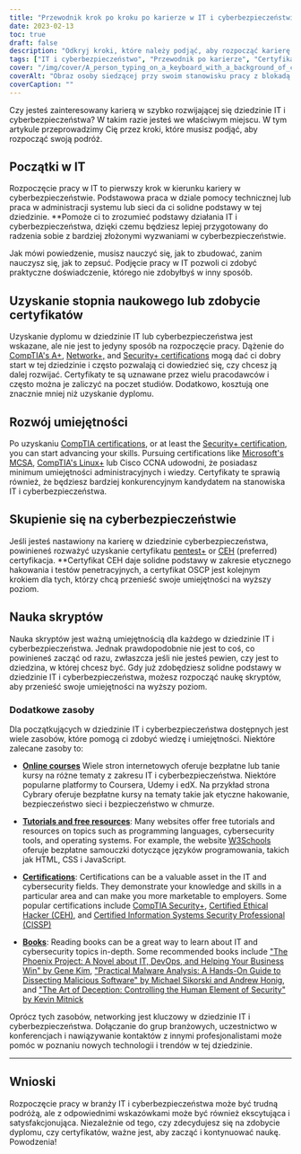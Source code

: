 ```yaml
---
title: "Przewodnik krok po kroku po karierze w IT i cyberbezpieczeństwie"
date: 2023-02-13
toc: true
draft: false
description: "Odkryj kroki, które należy podjąć, aby rozpocząć karierę w ekscytującej i stale rozwijającej się dziedzinie IT i cyberbezpieczeństwa dzięki temu kompleksowemu przewodnikowi"
tags: ["IT i cyberbezpieczeństwo", "Przewodnik po karierze", "Certyfikaty CompTIA", "MCSA", "Linux+", "CCNA", "Testy penetracyjne", "Ethical Hacking", "OSCP", "Skrypty", "Oferty pracy IT", "Oferty pracy w obszarze cyberbezpieczeństwa"]
cover: "/img/cover/A_person_typing_on_a_keyboard_with_a_background_of_computer.png"
coverAlt: "Obraz osoby siedzącej przy swoim stanowisku pracy z blokadą bezpieczeństwa na pierwszym planie, wskazujący na znaczenie zabezpieczenia stacji roboczych."
coverCaption: ""
---
```



Czy jesteś zainteresowany karierą w szybko rozwijającej się dziedzinie IT i cyberbezpieczeństwa? W takim razie jesteś we właściwym miejscu. W tym artykule przeprowadzimy Cię przez kroki, które musisz podjąć, aby rozpocząć swoją podróż.

## Początki w IT

Rozpoczęcie pracy w IT to pierwszy krok w kierunku kariery w cyberbezpieczeństwie. Podstawowa praca w dziale pomocy technicznej lub praca w administracji systemu lub sieci da ci solidne podstawy w tej dziedzinie. **Pomoże ci to zrozumieć podstawy działania IT i cyberbezpieczeństwa, dzięki czemu będziesz lepiej przygotowany do radzenia sobie z bardziej złożonymi wyzwaniami w cyberbezpieczeństwie.

Jak mówi powiedzenie, musisz nauczyć się, jak to zbudować, zanim nauczysz się, jak to zepsuć. Podjęcie pracy w IT pozwoli ci zdobyć praktyczne doświadczenie, którego nie zdobyłbyś w inny sposób.

## Uzyskanie stopnia naukowego lub zdobycie certyfikatów

Uzyskanie dyplomu w dziedzinie IT lub cyberbezpieczeństwa jest wskazane, ale nie jest to jedyny sposób na rozpoczęcie pracy. Dążenie do [CompTIA's A+](https://simeononsecurity.ch/articles/passing-comptias-a-plus-exams-220-1101-and-220-1102/), [Network+,](https://www.comptia.org/certifications/network) and [Security+ certifications](https://simeononsecurity.ch/articles/comptias-security-plus-sy0-601-what-do-you-need-to-know/) mogą dać ci dobry start w tej dziedzinie i często pozwalają ci dowiedzieć się, czy chcesz ją dalej rozwijać. Certyfikaty te są uznawane przez wielu pracodawców i często można je zaliczyć na poczet studiów. Dodatkowo, kosztują one znacznie mniej niż uzyskanie dyplomu.

## Rozwój umiejętności

Po uzyskaniu [CompTIA certifications](https://simeononsecurity.ch/articles/tips-and-tricks-for-passing-comptia-exams/), or at least the [Security+ certification](https://simeononsecurity.ch/articles/comptias-security-plus-sy0-601-what-do-you-need-to-know/), you can start advancing your skills. Pursuing certifications like [Microsoft's MCSA](https://www.microsoft.com/en-us/learning/certification), [CompTIA's Linux+](https://www.comptia.org/certifications/linux) lub Cisco CCNA udowodni, że posiadasz minimum umiejętności administracyjnych i wiedzy. Certyfikaty te sprawią również, że będziesz bardziej konkurencyjnym kandydatem na stanowiska IT i cyberbezpieczeństwa.

## Skupienie się na cyberbezpieczeństwie

Jeśli jesteś nastawiony na karierę w dziedzinie cyberbezpieczeństwa, powinieneś rozważyć uzyskanie certyfikatu [pentest+](https://www.comptia.org/certifications/pentest) or [CEH](https://www.eccouncil.org/train-certify/certified-ethical-hacker-ceh/) (preferred) certyfikacja. **Certyfikat CEH daje solidne podstawy w zakresie etycznego hakowania i testów penetracyjnych, a certyfikat OSCP jest kolejnym krokiem dla tych, którzy chcą przenieść swoje umiejętności na wyższy poziom.

## Nauka skryptów

Nauka skryptów jest ważną umiejętnością dla każdego w dziedzinie IT i cyberbezpieczeństwa. Jednak prawdopodobnie nie jest to coś, co powinieneś zacząć od razu, zwłaszcza jeśli nie jesteś pewien, czy jest to dziedzina, w której chcesz być. Gdy już zdobędziesz solidne podstawy w dziedzinie IT i cyberbezpieczeństwa, możesz rozpocząć naukę skryptów, aby przenieść swoje umiejętności na wyższy poziom.

### Dodatkowe zasoby

Dla początkujących w dziedzinie IT i cyberbezpieczeństwa dostępnych jest wiele zasobów, które pomogą ci zdobyć wiedzę i umiejętności. Niektóre zalecane zasoby to:

- [**Online courses**](https://simeononsecurity.ch/recommendations/learning_resources/) Wiele stron internetowych oferuje bezpłatne lub tanie kursy na różne tematy z zakresu IT i cyberbezpieczeństwa. Niektóre popularne platformy to Coursera, Udemy i edX. Na przykład strona Cybrary oferuje bezpłatne kursy na tematy takie jak etyczne hakowanie, bezpieczeństwo sieci i bezpieczeństwo w chmurze.

- [**Tutorials and free resources**](https://simeononsecurity.ch/recommendations/learning_resources/): Many websites offer free tutorials and resources on topics such as programming languages, cybersecurity tools, and operating systems. For example, the website [W3Schools](https://www.w3schools.com/) oferuje bezpłatne samouczki dotyczące języków programowania, takich jak HTML, CSS i JavaScript.

- [**Certifications**](https://simeononsecurity.ch/recommendations/certifications/): Certifications can be a valuable asset in the IT and cybersecurity fields. They demonstrate your knowledge and skills in a particular area and can make you more marketable to employers. Some popular certifications include [CompTIA Security+](https://simeononsecurity.ch/articles/comptias-security-plus-sy0-601-what-do-you-need-to-know/), [Certified Ethical Hacker (CEH)](https://www.eccouncil.org/train-certify/certified-ethical-hacker-ceh/), and [Certified Information Systems Security Professional (CISSP)](https://www.isc2.org/Certifications/CISSP)

- [**Books**](https://simeononsecurity.ch/recommendations/books/): Reading books can be a great way to learn about IT and cybersecurity topics in-depth. Some recommended books include ["The Phoenix Project: A Novel about IT, DevOps, and Helping Your Business Win" by Gene Kim](https://amzn.to/3xVIRhy), ["Practical Malware Analysis: A Hands-On Guide to Dissecting Malicious Software" by Michael Sikorski and Andrew Honig](https://amzn.to/3xVXzFa), and ["The Art of Deception: Controlling the Human Element of Security" by Kevin Mitnick](https://amzn.to/3SuW8qL)

Oprócz tych zasobów, networking jest kluczowy w dziedzinie IT i cyberbezpieczeństwa. Dołączanie do grup branżowych, uczestnictwo w konferencjach i nawiązywanie kontaktów z innymi profesjonalistami może pomóc w poznaniu nowych technologii i trendów w tej dziedzinie.
______

## Wnioski

Rozpoczęcie pracy w branży IT i cyberbezpieczeństwa może być trudną podróżą, ale z odpowiednimi wskazówkami może być również ekscytująca i satysfakcjonująca. Niezależnie od tego, czy zdecydujesz się na zdobycie dyplomu, czy certyfikatów, ważne jest, aby zacząć i kontynuować naukę. Powodzenia!
